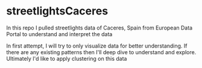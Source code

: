 # streetlightsCaceres

In this repo I pulled streetlights data of Caceres, Spain from European Data Portal to understand and interpret the data

In first attempt, I will try to only visualize data for better understanding. If there are any existing patterns then I'll deep dive to understand and explore. Ultimately I'd like to apply clustering on this data
